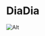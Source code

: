 DiaDia
=======

![Alt ](http://www2.istanbul.edu.tr/english/wp-content/uploads/2012/07/website_under_construction1.png)
